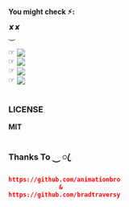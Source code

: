 
**You might check ⚡︎:**

                     
 ✘✘</br>
 ⏝


<tr>
  <td>
  <a>
     ☞︎︎︎ <a href="https://github.com/bradtraversy/design-resources-for-developers">  <img align="center" src="https://img.shields.io/badge/design resources for developers-12100E?style=flat&logo=html&logoColor=white"></a></br> 
     ☞︎︎︎ <a href="https://github.com/bradtraversy/50projects50days">  <img align="center" src="https://img.shields.io/badge/50projects50days-4974a5?style=flat&logo=css&color=4974a5"></a> </br>
     ☞︎︎︎ <a href="https://github.com/animationbro/Personal-Portfolio-Website001">  <img align="center" src="https://img.shields.io/badge/Personal Portfolio Website001-4974a5?style=flat&logo=html&color=7a49a5"></a></br>
     ☞︎︎︎ <a href="https://github.com/bradtraversy/vanillawebprojects">  <img align="center" src="https://img.shields.io/badge/vanillawebprojects-4974a5?style=flat&logo=javascripts&color=eaca67"></a>

  </td>
</tr>



#

### LICENSE
**MIT**
#

### Thanks To ⏝ ꦿ

```json
https://github.com/animationbro
              &
https://github.com/bradtraversy
```
